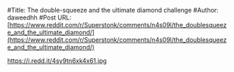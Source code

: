 #Title: The double-squeeze and the ultimate diamond challenge
#Author: daweedhh
#Post URL: [https://www.reddit.com/r/Superstonk/comments/n4s09l/the_doublesqueeze_and_the_ultimate_diamond/](https://www.reddit.com/r/Superstonk/comments/n4s09l/the_doublesqueeze_and_the_ultimate_diamond/)


https://i.redd.it/4sy9tn6xk4x61.jpg